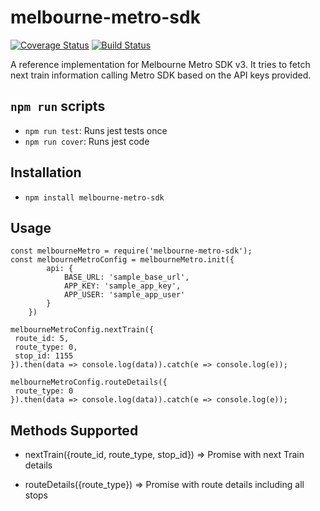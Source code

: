 # melbourne-metro-sdk

[![Coverage Status](https://coveralls.io/repos/github/gssumesh/melbourne-metro-sdk/badge.svg?branch=master)](https://coveralls.io/github/gssumesh/melbourne-metro-sdk?branch=master)
[![Build Status](https://travis-ci.org/gssumesh/melbourne-metro-sdk.svg?branch=master)](https://travis-ci.org/gssumesh/melbourne-metro-sdk)

A reference implementation for Melbourne Metro SDK v3. It tries to fetch next train information calling Metro SDK based on the API keys provided.

## `npm run` scripts

* `npm run test`: Runs jest tests once
* `npm run cover`: Runs jest code

## Installation

* `npm install melbourne-metro-sdk`

## Usage

```
const melbourneMetro = require('melbourne-metro-sdk');
const melbourneMetroConfig = melbourneMetro.init({
		api: {
			BASE_URL: 'sample_base_url',
			APP_KEY: 'sample_app_key',
			APP_USER: 'sample_app_user'
		}
	})

melbourneMetroConfig.nextTrain({
 route_id: 5,
 route_type: 0,
 stop_id: 1155
}).then(data => console.log(data)).catch(e => console.log(e)); 

melbourneMetroConfig.routeDetails({
 route_type: 0
}).then(data => console.log(data)).catch(e => console.log(e)); 

```
## Methods Supported

* nextTrain({route_id, route_type, stop_id}) => Promise with next Train details

* routeDetails({route_type}) => Promise with route details including all stops 
